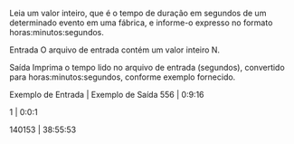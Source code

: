 Leia um valor inteiro, que é o tempo de duração em segundos de um determinado evento em uma fábrica, e informe-o expresso no formato horas:minutos:segundos.

Entrada
O arquivo de entrada contém um valor inteiro N.

Saída
Imprima o tempo lido no arquivo de entrada (segundos), convertido para horas:minutos:segundos, conforme exemplo fornecido.

Exemplo de Entrada	|   Exemplo de Saída
556                 |   0:9:16

1                   |   0:0:1

140153              |   38:55:53